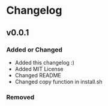 # Changelog

## v0.0.1

### Added or Changed
- Added this changelog :)
- Added MIT License
- Changed README
- Changed copy function in install.sh

### Removed

